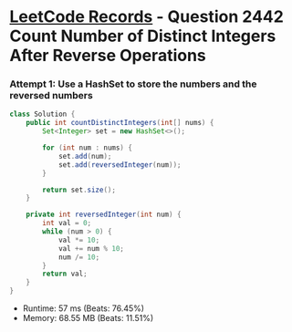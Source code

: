 # [LeetCode Records](../../README.md) - Question 2442 Count Number of Distinct Integers After Reverse Operations

### Attempt 1: Use a HashSet to store the numbers and the reversed numbers
```java
class Solution {
    public int countDistinctIntegers(int[] nums) {
        Set<Integer> set = new HashSet<>();

        for (int num : nums) {
            set.add(num);
            set.add(reversedInteger(num));
        }

        return set.size();
    }

    private int reversedInteger(int num) {
        int val = 0;
        while (num > 0) {
            val *= 10;
            val += num % 10;
            num /= 10;
        }
        return val;
    }
}
```
- Runtime: 57 ms (Beats: 76.45%)
- Memory: 68.55 MB (Beats: 11.51%)

<br>

